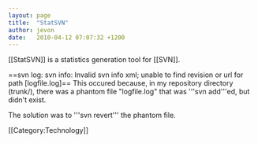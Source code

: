 ```yaml
---
layout: page
title:  "StatSVN"
author: jevon
date:   2010-04-12 07:07:32 +1200
---
```


[[StatSVN]] is a statistics generation tool for [[SVN]].

==svn log: svn info: Invalid svn info xml; unable to find revision or url for path [logfile.log]==
This occured because, in my repository directory (trunk/), there was a phantom file "logfile.log" that was '''svn add'''ed, but didn't exist.

The solution was to '''svn revert''' the phantom file.

[[Category:Technology]]